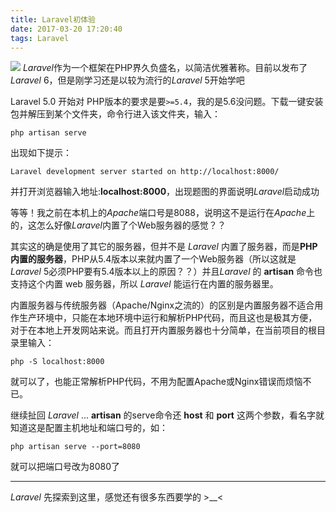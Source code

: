 ```yaml
---
title: Laravel初体验
date: 2017-03-20 17:20:40
tags: Laravel
---
```

![](http://p1.bpimg.com/1949/6c312410abc694d6.png)
*Laravel*作为一个框架在PHP界久负盛名，以简洁优雅著称。目前以发布了*Laravel* 6，但是刚学习还是以较为流行的*Laravel* 5开始学吧
<!--more-->

Laravel 5.0 开始对 PHP版本的要求是要<code>>=5.4</code>，我的是5.6没问题。下载一键安装包并解压到某个文件夹，命令行进入该文件夹，输入：
```
php artisan serve
```
出现如下提示：
```
Laravel development server started on http://localhost:8000/
```
并打开浏览器输入地址:**localhost:8000**，出现题图的界面说明*Laravel*启动成功

等等！我之前在本机上的*Apache*端口号是8088，说明这不是运行在*Apache*上的，这怎么好像*Laravel*内置了个Web服务器的感觉？？

其实这的确是使用了其它的服务器，但并不是 *Laravel* 内置了服务器，而是**PHP内置的服务器**，PHP从5.4版本以来就内置了一个Web服务器（所以这就是 *Laravel* 5必须PHP要有5.4版本以上的原因？？）并且*Laravel* 的 **artisan** 命令也支持这个内置 web 服务器，所以 *Laravel* 能运行在内置的服务器里。

内置服务器与传统服务器（Apache/Nginx之流的）的区别是内置服务器不适合用作生产环境中，只能在本地环境中运行和解析PHP代码，而且这也是极其方便，对于在本地上开发网站来说。而且打开内置服务器也十分简单，在当前项目的根目录里输入：
```
php -S localhost:8000
```
就可以了，也能正常解析PHP代码，不用为配置Apache或Nginx错误而烦恼不已。

继续扯回 *Laravel* ... **artisan** 的serve命令还 **host** 和 **port** 这两个参数，看名字就知道这是配置主机地址和端口号的，如：
```
php artisan serve --port=8080
```
就可以把端口号改为8080了


<hr>

*Laravel* 先探索到这里，感觉还有很多东西要学的 >__<

